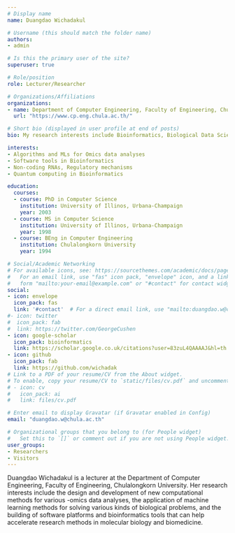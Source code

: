 ```yaml
---
# Display name
name: Duangdao Wichadakul 

# Username (this should match the folder name)
authors:
- admin

# Is this the primary user of the site?
superuser: true

# Role/position
role: Lecturer/Researcher

# Organizations/Affiliations
organizations:
- name: Department of Computer Engineering, Faculty of Engineering, Chulalongkorn University
  url: "https://www.cp.eng.chula.ac.th/"

# Short bio (displayed in user profile at end of posts)
bio: My research interests include Bioinformatics, Biological Data Science, Big Data in Biomedicine, Helth Informatics.

interests:
- Algorithms and MLs for Omics data analyses
- Software tools in Bioinformatics
- Non-coding RNAs, Regulatory mechanisms
- Quantum computing in Bioinformatics

education:
  courses:
  - course: PhD in Computer Science
    institution: University of Illinos, Urbana-Champaign
    year: 2003
  - course: MS in Computer Science
    institution: University of Illinos, Urbana-Champaign
    year: 1998
  - course: BEng in Computer Engineering
    institution: Chulalongkorn University
    year: 1994

# Social/Academic Networking
# For available icons, see: https://sourcethemes.com/academic/docs/page-builder/#icons
#   For an email link, use "fas" icon pack, "envelope" icon, and a link in the
#   form "mailto:your-email@example.com" or "#contact" for contact widget.
social:
- icon: envelope
  icon_pack: fas
  link: '#contact'  # For a direct email link, use "mailto:duangdao.w@chula.ac.th".
#- icon: twitter
#  icon_pack: fab
#  link: https://twitter.com/GeorgeCushen
- icon: google-scholar
  icon_pack: bioinformatics
  link: https://scholar.google.co.uk/citations?user=83zuL4QAAAAJ&hl=th
- icon: github
  icon_pack: fab
  link: https://github.com/wichadak
# Link to a PDF of your resume/CV from the About widget.
# To enable, copy your resume/CV to `static/files/cv.pdf` and uncomment the lines below.
# - icon: cv
#   icon_pack: ai
#   link: files/cv.pdf

# Enter email to display Gravatar (if Gravatar enabled in Config)
email: "duangdao.w@chula.ac.th"

# Organizational groups that you belong to (for People widget)
#   Set this to `[]` or comment out if you are not using People widget.
user_groups:
- Researchers
- Visitors
---
```

Duangdao Wichadakul is a lecturer at the Department of Computer Engineering, Faculty of Engineering, Chulalongkorn University. Her research interests include the design and development of new computational methods for various -omics data analyses, the application of machine learning methods for solving various kinds of biological problems, and the building of software platforms and bioinformatics tools that can help accelerate research methods in molecular biology and biomedicine.  
